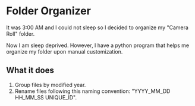 # Folder Organizer

It was 3:00 AM and I could not sleep so I decided to organize my "Camera Roll" folder.

Now I am sleep deprived. However, I have a python program that helps me organize my folder upon manual customization.

## What it does

1. Group files by modified year.
2. Rename files following this naming convention: "YYYY_MM_DD HH_MM_SS UNIQUE_ID".
